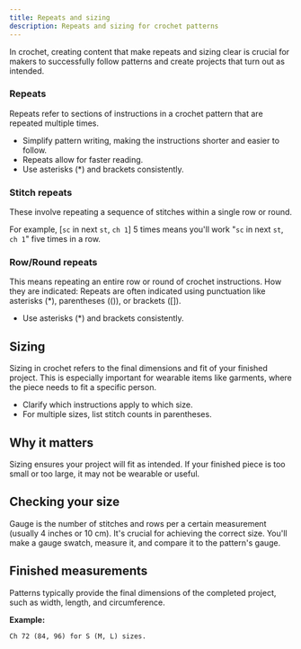 ```yaml
---
title: Repeats and sizing
description: Repeats and sizing for crochet patterns
---
```

In crochet, creating content that make repeats and sizing clear is crucial for makers to successfully follow patterns and create projects that turn out as intended. 

### Repeats
Repeats refer to sections of instructions in a crochet pattern that are repeated multiple times.
- Simplify pattern writing, making the instructions shorter and easier to follow. 
- Repeats allow for faster reading.
- Use asterisks (*) and brackets consistently.

### Stitch repeats
These involve repeating a sequence of stitches within a single row or round. 

For example, [`sc` in next `st`, `ch 1`] 5 times means you'll work "`sc` in next `st`, `ch 1`" five times in a row.

### Row/Round repeats
This means repeating an entire row or round of crochet instructions.
How they are indicated: Repeats are often indicated using punctuation like asterisks (*), parentheses (()), or brackets ([]). 
- Use asterisks (*) and brackets consistently.

## Sizing
Sizing in crochet refers to the final dimensions and fit of your finished project. This is especially important for wearable items like garments, where the piece needs to fit a specific person.
- Clarify which instructions apply to which size.
- For multiple sizes, list stitch counts in parentheses.

## Why it matters
Sizing ensures your project will fit as intended. If your finished piece is too small or too large, it may not be wearable or useful.

## Checking your size
Gauge is the number of stitches and rows per a certain measurement (usually 4 inches or 10 cm). It's crucial for achieving the correct size. You'll make a gauge swatch, measure it, and compare it to the pattern's gauge.

## Finished measurements
Patterns typically provide the final dimensions of the completed project, such as width, length, and circumference.

**Example:**
```plaintext
Ch 72 (84, 96) for S (M, L) sizes.
```